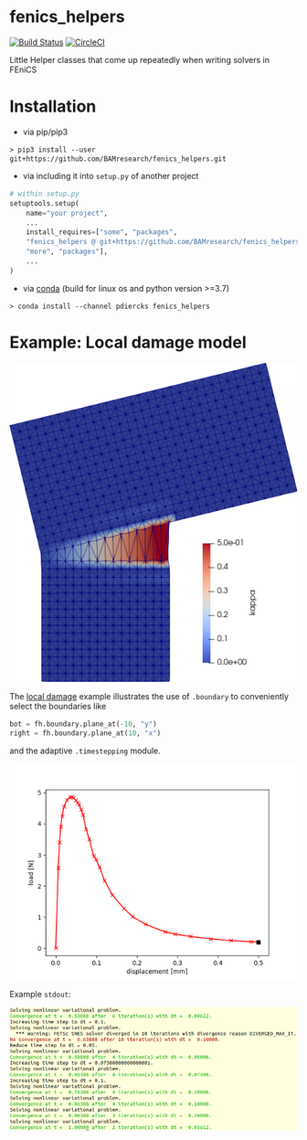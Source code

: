 # fenics_helpers

[![Build Status](https://travis-ci.org/BAMresearch/fenics_helpers.svg?branch=master)](https://travis-ci.org/BAMresearch/fenics_helpers)
[![CircleCI](https://circleci.com/gh/BAMresearch/fenics_helpers/tree/master.svg?style=svg)](https://circleci.com/gh/BAMresearch/fenics_helpers/tree/master)

Little Helper classes that come up repeatedly when writing solvers in FEniCS

# Installation

- via pip/pip3 
~~~
> pip3 install --user git+https://github.com/BAMresearch/fenics_helpers.git
~~~
- via including it into `setup.py` of another project
~~~py
# within setup.py 
setuptools.setup(
    name="your project",
    ...
    install_requires=["some", "packages",
    "fenics_helpers @ git+https://github.com/BAMresearch/fenics_helpers"],
    "more", "packages"],
    ...
)
~~~
- via [conda](https://docs.conda.io/en/latest/) (build for linux os and python version >=3.7)
~~~
> conda install --channel pdiercks fenics_helpers
~~~

# Example: Local damage model

![local damage plot](examples/kappa_plot.png)

The [local damage](examples/local_damage.py) example illustrates the use of `.boundary` to conveniently select the boundaries like

~~~py
bot = fh.boundary.plane_at(-10, "y") 
right = fh.boundary.plane_at(10, "x") 
~~~

and the adaptive `.timestepping` module.

![stuff](examples/load_displacement_curve.png)

Example `stdout`:

![stuff](examples/example_output.png)

